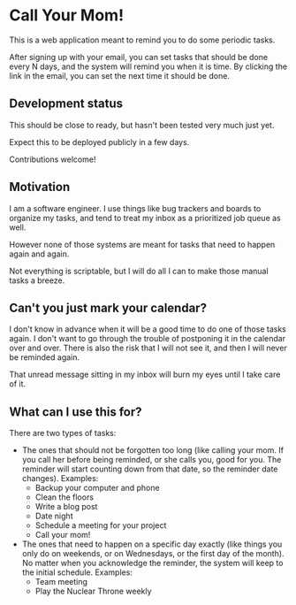 # Call Your Mom!

This is a web application meant to remind you to do some periodic tasks.

After signing up with your email, you can set tasks that should be done every N days, and the system will remind you when it is time. By clicking the link in the email, you can set the next time it should be done.

## Development status

This should be close to ready, but hasn't been tested very much just yet.

Expect this to be deployed publicly in a few days.

Contributions welcome!

## Motivation

I am a software engineer. I use things like bug trackers and boards to organize my tasks, and tend to treat my inbox as a prioritized job queue as well.

However none of those systems are meant for tasks that need to happen again and again.

Not everything is scriptable, but I will do all I can to make those manual tasks a breeze.

## Can't you just mark your calendar?

I don't know in advance when it will be a good time to do one of those tasks again. I don't want to go through the trouble of postponing it in the calendar over and over. There is also the risk that I will not see it, and then I will never be reminded again.

That unread message sitting in my inbox will burn my eyes until I take care of it.

## What can I use this for?

There are two types of tasks:

* The ones that should not be forgotten too long (like calling your mom. If you call her before being reminded, or she calls you, good for you. The reminder will start counting down from that date, so the reminder date changes). Examples:
  * Backup your computer and phone
  * Clean the floors
  * Write a blog post
  * Date night
  * Schedule a meeting for your project
  * Call your mom!
* The ones that need to happen on a specific day exactly (like things you only do on weekends, or on Wednesdays, or the first day of the month). No matter when you acknowledge the reminder, the system will keep to the initial schedule. Examples:
  * Team meeting
  * Play the Nuclear Throne weekly
